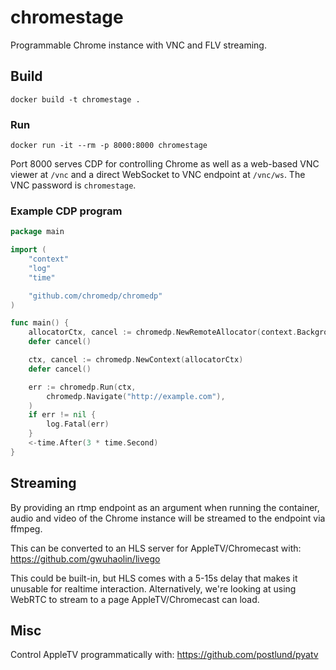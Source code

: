 # chromestage

Programmable Chrome instance with VNC and FLV streaming.

## Build
```
docker build -t chromestage .
```

### Run
```
docker run -it --rm -p 8000:8000 chromestage
```
Port 8000 serves CDP for controlling Chrome as well as a web-based VNC viewer at `/vnc` and a direct WebSocket to VNC endpoint at `/vnc/ws`. The VNC password is `chromestage`.

### Example CDP program
```go
package main

import (
	"context"
	"log"
	"time"

	"github.com/chromedp/chromedp"
)

func main() {
	allocatorCtx, cancel := chromedp.NewRemoteAllocator(context.Background(), "ws://localhost:8000/")
	defer cancel()

	ctx, cancel := chromedp.NewContext(allocatorCtx)
	defer cancel()

	err := chromedp.Run(ctx,
		chromedp.Navigate("http://example.com"),
	)
	if err != nil {
		log.Fatal(err)
	}
	<-time.After(3 * time.Second)
}

```

## Streaming
By providing an rtmp endpoint as an argument when running the container, audio and video of the Chrome instance will be streamed to the endpoint via ffmpeg. 

This can be converted to an HLS server for AppleTV/Chromecast with:
https://github.com/gwuhaolin/livego

This could be built-in, but HLS comes with a 5-15s delay that makes it unusable for realtime interaction. Alternatively, we're looking at using WebRTC to stream to a page AppleTV/Chromecast can load.

## Misc
Control AppleTV programmatically with:
https://github.com/postlund/pyatv


